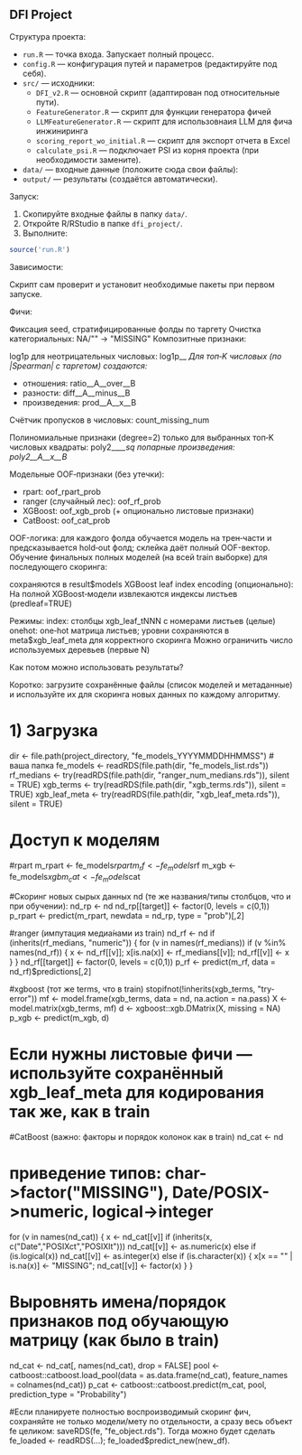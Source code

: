 ## DFI Project

Структура проекта:
- `run.R` — точка входа. Запускает полный процесс.
- `config.R` — конфигурация путей и параметров (редактируйте под себя).
- `src/` — исходники:
  - `DFI_v2.R` — основной скрипт (адаптирован под относительные пути).
  - `FeatureGenerator.R` — скрипт для функции генератора фичей
  - `LLMFeatureGenerator.R` — скрипт для использовнаия LLM для фича инжиниринга
  - `scoring_report_wo_initial.R` — скрипт для экспорт отчета в Excel
  - `calculate_psi.R` — подключает PSI из корня проекта (при необходимости замените).
- `data/` — входные данные (положите сюда свои файлы):
- `output/` — результаты (создаётся автоматически).

Запуск:

1. Скопируйте входные файлы в папку `data/`.
2. Откройте R/RStudio в папке `dfi_project/`.
3. Выполните:

```r
source('run.R')
```

Зависимости:

Скрипт сам проверит и установит необходимые пакеты при первом запуске.

Фичи:

Фиксация seed, стратифицированные фолды по таргету
Очистка категориальных: NA/"" → "MISSING"
Композитные признаки:
  
log1p для неотрицательных числовых: log1p__<var>
Для топ‑K числовых (по |Spearman| с таргетом) создаются:
- отношения: ratio__A__over__B
- разности: diff__A__minus__B
- произведения: prod__A__x__B

Счётчик пропусков в числовых: count_missing_num

Полиномиальные признаки (degree=2) только для выбранных топ‑K числовых
квадраты: poly2__<var>__sq
попарные произведения: poly2__A__x__B


Модельные OOF‑признаки (без утечки):
- rpart: oof_rpart_prob
- ranger (случайный лес): oof_rf_prob
- XGBoost: oof_xgb_prob (+ опционально листовые признаки)
- CatBoost: oof_cat_prob

OOF-логика: для каждого фолда обучается модель на трен‑части и предсказывается hold‑out фолд; склейка даёт полный OOF-вектор.
Обучение финальных полных моделей (на всей train выборке) для последующего скоринга:

сохраняются в result$models
XGBoost leaf index encoding (опционально):
На полной XGBoost‑модели извлекаются индексы листьев (predleaf=TRUE)

Режимы:
index: столбцы xgb_leaf_tNNN с номерами листьев (целые)
onehot: one‑hot матрица листьев; уровни сохраняются в meta$xgb_leaf_meta для корректного скоринга
Можно ограничить число используемых деревьев (первые N)


Как потом можно использовать результаты?

Коротко: загрузите сохранённые файлы (список моделей и метаданные) и используйте их для скоринга новых данных по каждому алгоритму.
# 1) Загрузка
dir <- file.path(project_directory, "fe_models_YYYYMMDDHHMMSS")  # ваша папка
fe_models <- readRDS(file.path(dir, "fe_models_list.rds"))
rf_medians <- try(readRDS(file.path(dir, "ranger_num_medians.rds")), silent = TRUE)
xgb_terms  <- try(readRDS(file.path(dir, "xgb_terms.rds")), silent = TRUE)
xgb_leaf_meta <- try(readRDS(file.path(dir, "xgb_leaf_meta.rds")), silent = TRUE)

# Доступ к моделям
#rpart
m_rpart <- fe_models$rpart
m_rf    <- fe_models$rf
m_xgb   <- fe_models$xgb
m_cat   <- fe_models$cat

#Скоринг новых сырых данных nd (те же названия/типы столбцов, что и при обучении):
nd_rp <- nd
nd_rp[[target]] <- factor(0, levels = c(0,1))
p_rpart <- predict(m_rpart, newdata = nd_rp, type = "prob")[,2]

#ranger (импутация медиа́нами из train)
nd_rf <- nd
if (inherits(rf_medians, "numeric")) {
  for (v in names(rf_medians)) if (v %in% names(nd_rf)) {
    x <- nd_rf[[v]]; x[is.na(x)] <- rf_medians[[v]]; nd_rf[[v]] <- x
  }
}
nd_rf[[target]] <- factor(0, levels = c(0,1))
p_rf <- predict(m_rf, data = nd_rf)$predictions[,2]

#xgboost (тот же terms, что в train)
stopifnot(!inherits(xgb_terms, "try-error"))
mf <- model.frame(xgb_terms, data = nd, na.action = na.pass)
X  <- model.matrix(xgb_terms, mf)
d  <- xgboost::xgb.DMatrix(X, missing = NA)
p_xgb <- predict(m_xgb, d)
# Если нужны листовые фичи — используйте сохранённый xgb_leaf_meta для кодирования так же, как в train

#CatBoost (важно: факторы и порядок колонок как в train)
nd_cat <- nd
# приведение типов: char->factor("MISSING"), Date/POSIX->numeric, logical->integer
for (v in names(nd_cat)) {
  x <- nd_cat[[v]]
  if (inherits(x, c("Date","POSIXct","POSIXlt"))) nd_cat[[v]] <- as.numeric(x)
  else if (is.logical(x)) nd_cat[[v]] <- as.integer(x)
  else if (is.character(x)) { x[x == "" | is.na(x)] <- "MISSING"; nd_cat[[v]] <- factor(x) }
}
# Выровнять имена/порядок признаков под обучающую матрицу (как было в train)
nd_cat <- nd_cat[, names(nd_cat), drop = FALSE]
pool <- catboost::catboost.load_pool(data = as.data.frame(nd_cat), feature_names = colnames(nd_cat))
p_cat <- catboost::catboost.predict(m_cat, pool, prediction_type = "Probability")

#Если планируете полностью воспроизводимый скоринг фич, сохраняйте не только модели/мету по отдельности, а сразу весь объект fe целиком: saveRDS(fe, "fe_object.rds"). Тогда можно будет сделать fe_loaded <- readRDS(...); fe_loaded$predict_new(new_df).